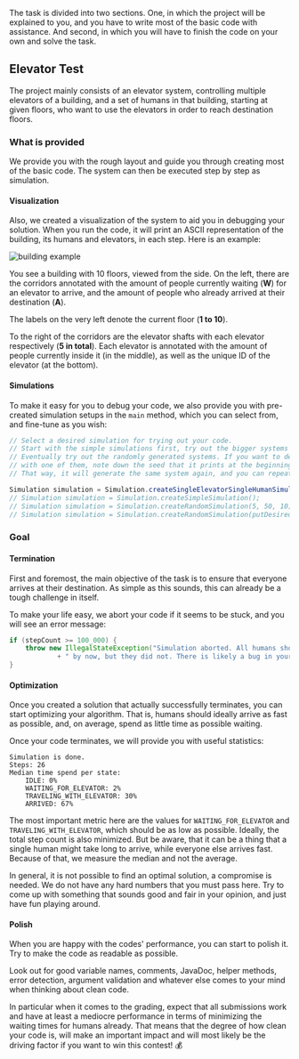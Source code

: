 The task is divided into two sections. One, in which the project will be explained to you,
and you have to write most of the basic code with assistance. And second, in which you will have
to finish the code on your own and solve the task.

## Elevator Test

The project mainly consists of an elevator system, controlling multiple elevators of a building,
and a set of humans in that building, starting at given floors, who want to use the
elevators in order to reach destination floors.

### What is provided

We provide you with the rough layout and guide you through creating most of the basic code.
The system can then be executed step by step as simulation.

#### Visualization

Also, we created a visualization of the system to aid you in debugging your solution.
When you run the code, it will print an ASCII representation of the building,
its humans and elevators, in each step. Here is an example:

![building example](https://i.imgur.com/sukCTyX.png)

You see a building with 10 floors, viewed from the side. On the left, there are the corridors
annotated with the amount of people currently waiting (**W**) for an elevator to arrive, and the
amount of people who already arrived at their destination (**A**).

The labels on the very left denote the current floor (**1 to 10**).

To the right of the corridors are the elevator shafts with each elevator respectively (**5 in total**).
Each elevator is annotated with the amount of people currently inside it (in the middle),
as well as the unique ID of the elevator (at the bottom).

#### Simulations

To make it easy for you to debug your code, we also provide you with pre-created simulation
setups in the `main` method, which you can select from, and fine-tune as you wish:

```java
// Select a desired simulation for trying out your code.
// Start with the simple simulations first, try out the bigger systems once you got it working.
// Eventually try out the randomly generated systems. If you want to debug a problem you encountered
// with one of them, note down the seed that it prints at the beginning and then use the variant that takes this seed.
// That way, it will generate the same system again, and you can repeat the test.

Simulation simulation = Simulation.createSingleElevatorSingleHumanSimulation();
// Simulation simulation = Simulation.createSimpleSimulation();
// Simulation simulation = Simulation.createRandomSimulation(5, 50, 10);
// Simulation simulation = Simulation.createRandomSimulation(putDesiredSeedHere, 5, 50, 10);
```

### Goal

#### Termination

First and foremost, the main objective of the task is to ensure that everyone arrives at their destination.
As simple as this sounds, this can already be a tough challenge in itself.

To make your life easy, we abort your code if it seems to be stuck, and you will see an error message:

```java
if (stepCount >= 100_000) {
    throw new IllegalStateException("Simulation aborted. All humans should have arrived"
            + " by now, but they did not. There is likely a bug in your code.");
}
```

#### Optimization

Once you created a solution that actually successfully terminates, you can start optimizing your algorithm.
That is, humans should ideally arrive as fast as possible, and, on average,
spend as little time as possible waiting.

Once your code terminates, we will provide you with useful statistics:

```
Simulation is done.
Steps: 26
Median time spend per state:
	IDLE: 0%
	WAITING_FOR_ELEVATOR: 2%
	TRAVELING_WITH_ELEVATOR: 30%
	ARRIVED: 67%
```

The most important metric here are the values for `WAITING_FOR_ELEVATOR` and
`TRAVELING_WITH_ELEVATOR`, which should be as low as possible. Ideally, the total step count is
also minimized. But be aware, that it can be a thing that a single human might take long to arrive,
while everyone else arrives fast. Because of that, we measure the median and not the average. 

In general, it is not possible to find an optimal solution, a compromise is needed.
We do not have any hard numbers that you must pass here. Try to come up with something that
sounds good and fair in your opinion, and just have fun playing around.

#### Polish

When you are happy with the codes' performance, you can start to polish it.
Try to make the code as readable as possible.

Look out for good variable names, comments, JavaDoc, helper methods, error detection, argument
validation and whatever else comes to your mind when thinking about clean code.

In particular when it comes to the grading, expect that all submissions work and have at least a
mediocre performance in terms of minimizing the waiting times for humans already.
That means that the degree of how clean your code is, will make an important impact and will
most likely be the driving factor if you want to win this contest! 💰
